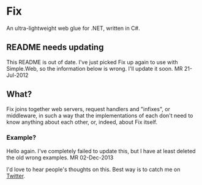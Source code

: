 # Fix
An ultra-lightweight web glue for .NET, written in C#.
## README needs updating
This README is out of date. I've just picked Fix up again to use with Simple.Web, so the information below is wrong. I'll update it soon.
MR 21-Jul-2012
## What?
Fix joins together web servers, request handlers and "infixes", or middleware, in such a way that the implementations of each don't need to know anything about each other, or, indeed, about Fix itself.
### Example?
Hello again. I've completely failed to update this, but I have at least deleted the old wrong examples.
MR 02-Dec-2013

I'd love to hear people's thoughts on this. Best way is to catch me on [Twitter](http://twitter.com/markrendle).
